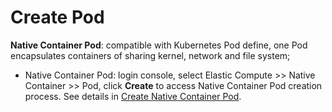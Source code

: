 
# Create Pod    
**Native Container Pod**: compatible with Kubernetes Pod define, one Pod encapsulates containers of sharing kernel, network and file system;  

* Native Container Pod: login console, select Elastic Compute >> Native Container >> Pod, click **Create** to access Native Container Pod creation process. See details in [Create Native Container Pod](https://docs.jdcloud.com/en/native-container/create-to-pod).  
